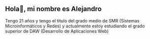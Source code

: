 ## Hola👋, mi nombre es Alejandro

Tengo 21 años y tengo el titulo del grado medio de SMR (Sistemas Microinformáticos y Redes) y actualmente estoy estudiando el grado superior de DAW (Desarrollo de Aplicaciones Web)
<!--
**Alzuqui/alzuqui** is a ✨ _special_ ✨ repository because its `README.md` (this file) appears on your GitHub profile.

Here are some ideas to get you started:

- 🔭 I’m currently working on ...
- 🌱 I’m currently learning ...
- 👯 I’m looking to collaborate on ...
- 🤔 I’m looking for help with ...
- 💬 Ask me about ...
- 📫 How to reach me: ...
- 😄 Pronouns: ...
- ⚡ Fun fact: ...
-->
